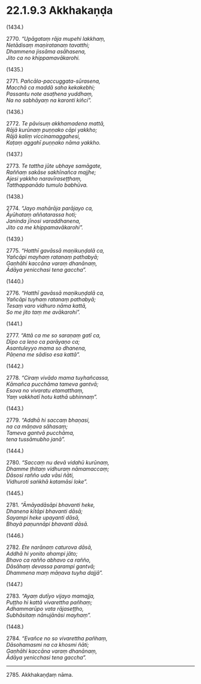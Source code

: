 

# 22.1.9.3 Akkhakaṇḍa





(1434.)

2770\. _“Upāgataṃ rāja mupehi lakkhaṃ,_  
_Netādisaṃ maṇiratanaṃ tavatthi;_  
_Dhammena jissāma asāhasena,_  
_Jito ca no khippamavākarohi._  


(1435.)

2771\. _Pañcāla-paccuggata-sūrasena,_  
_Macchā ca maddā saha kekakebhi;_  
_Passantu note asaṭhena yuddhaṃ,_  
_Na no sabhāyaṃ na karonti kiñci”._  


(1436.)

2772\. _Te pāvisuṃ akkhamadena mattā,_  
_Rājā kurūnaṃ puṇṇako cāpi yakkho;_  
_Rājā kaliṃ viccinamaggahesi,_  
_Kaṭaṃ aggahī puṇṇako nāma yakkho._  


(1437.)

2773\. _Te tattha jūte ubhaye samāgate,_  
_Raññaṃ sakāse sakhīnañca majjhe;_  
_Ajesi yakkho naravīraseṭṭhaṃ,_  
_Tatthappanādo tumulo babhūva._  


(1438.)

2774\. _“Jayo mahārāja parājayo ca,_  
_Āyūhataṃ aññatarassa hoti;_  
_Janinda jīnosi varaddhanena,_  
_Jito ca me khippamavākarohi”._  


(1439.)

2775\. _“Hatthī gavāssā maṇikuṇḍalā ca,_  
_Yañcāpi mayhaṃ ratanaṃ pathabyā;_  
_Gaṇhāhi kaccāna varaṃ dhanānaṃ,_  
_Ādāya yenicchasi tena gaccha”._  


(1440.)

2776\. _“Hatthī gavāssā maṇikuṇḍalā ca,_  
_Yañcāpi tuyhaṃ ratanaṃ pathabyā;_  
_Tesaṃ varo vidhuro nāma kattā,_  
_So me jito taṃ me avākarohi”._  


(1441.)

2777\. _“Attā ca me so saraṇaṃ gatī ca,_  
_Dīpo ca leṇo ca parāyaṇo ca;_  
_Asantuleyyo mama so dhanena,_  
_Pāṇena me sādiso esa kattā”._  


(1442.)

2778\. _“Ciraṃ vivādo mama tuyhañcassa,_  
_Kāmañca pucchāma tameva gantvā;_  
_Esova no vivaratu etamatthaṃ,_  
_Yaṃ vakkhatī hotu kathā ubhinnaṃ”._  


(1443.)

2779\. _“Addhā hi saccaṃ bhaṇasi,_  
_na ca māṇava sāhasaṃ;_  
_Tameva gantvā pucchāma,_  
_tena tussāmubho janā”._  


(1444.)

2780\. _“Saccaṃ nu devā vidahū kurūnaṃ,_  
_Dhamme ṭhitaṃ vidhuraṃ nāmamaccaṃ;_  
_Dāsosi rañño uda vāsi ñāti,_  
_Vidhuroti saṅkhā katamāsi loke”._  


(1445.)

2781\. _“Āmāyadāsāpi bhavanti heke,_  
_Dhanena kītāpi bhavanti dāsā;_  
_Sayampi heke upayanti dāsā,_  
_Bhayā paṇunnāpi bhavanti dāsā._  


(1446.)

2782\. _Ete narānaṃ caturova dāsā,_  
_Addhā hi yonito ahampi jāto;_  
_Bhavo ca rañño abhavo ca rañño,_  
_Dāsāhaṃ devassa parampi gantvā;_  
_Dhammena maṃ māṇava tuyha dajjā”._  


(1447.)

2783\. _“Ayaṃ dutīyo vijayo mamajja,_  
_Puṭṭho hi kattā vivarettha pañhaṃ;_  
_Adhammarūpo vata rājaseṭṭho,_  
_Subhāsitaṃ nānujānāsi mayhaṃ”._  


(1448.)

2784\. _“Evañce no so vivarettha pañhaṃ,_  
_Dāsohamasmi na ca khosmi ñāti;_  
_Gaṇhāhi kaccāna varaṃ dhanānaṃ,_  
_Ādāya yenicchasi tena gaccha”._  


---

2785\. Akkhakaṇḍaṃ nāma.





